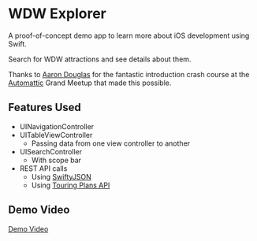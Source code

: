 # WDW Explorer

A proof-of-concept demo app to learn more about iOS development using Swift.

Search for WDW attractions and see details about them.

Thanks to [Aaron Douglas](https://github.com/astralbodies) for the fantastic introduction crash course at the [Automattic](https://automattic.com/) Grand Meetup that made this possible.

## Features Used

- UINavigationController
- UITableViewController
	- Passing data from one view controller to another
- UISearchController
	- With scope bar
- REST API calls
	- Using [SwiftyJSON](https://github.com/SwiftyJSON/SwiftyJSON)
	- Using [Touring Plans API](touringplans.com/api)

## Demo Video

[Demo Video](https://cloudup.com/cg1k8ElEaua)